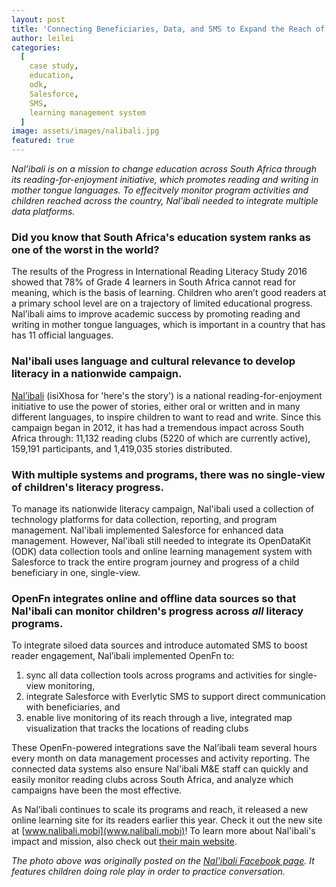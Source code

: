 ```yaml
---
layout: post
title: 'Connecting Beneficiaries, Data, and SMS to Expand the Reach of Literacy Groups Across South Africa'
author: leilei
categories:
  [
    case study,
    education,
    odk,
    Salesforce,
    SMS,
    learning management system
  ]
image: assets/images/nalibali.jpg
featured: true
---
```


_Nal’ibali is on a mission to change education across South Africa through its reading-for-enjoyment initiative, which promotes reading and writing in mother tongue languages. To effecitvely monitor program activities and children reached across the country, Nal’ibali needed to integrate multiple data platforms._

### Did you know that South Africa's education system ranks as one of the worst in the world?

The  results of the Progress in International Reading Literacy Study 2016 showed that 78% of Grade 4 learners in South Africa cannot read for meaning, which is the basis of learning. Children who aren’t good readers at a primary school level are on a trajectory of limited educational progress. Nal’ibali aims to improve academic success by promoting reading and writing in mother tongue languages, which is important in a country that has has 11 official languages.  

### Nal'ibali uses language and cultural relevance to develop literacy in a nationwide campaign. 

[Nal’ibali](https://www.nalibali.org/) (isiXhosa for 'here's the story') is a national reading-for-enjoyment initiative to use the power of stories, either oral or written and in many different languages, to inspire children to want to read and write. Since this campaign began in 2012, it has had a tremendous impact across South Africa through: 11,132 reading clubs (5220 of which are currently active), 159,191 participants, and 1,419,035 stories distributed. 

### With multiple systems and programs, there was no single-view of children's literacy progress.
To manage its nationwide literacy campaign, Nal'ibali used a collection of technology platforms for data collection, reporting, and program management. Nal'ibali implemented Salesforce for enhanced data management. However, Nal'ibali still needed to integrate its OpenDataKit (ODK) data collection tools and online learning management system with Salesforce to track the entire program journey and progress of a child beneficiary in one, single-view.

### OpenFn integrates online and offline data sources so that Nal'ibali can monitor children's progress across _all_ literacy programs. 

To integrate siloed data sources and introduce automated SMS to boost reader engagement, Nal’ibali implemented OpenFn to: 

1. sync all data collection tools across programs and activities for single-view monitoring, 
2. integrate Salesforce with Everlytic SMS to support direct communication with beneficiaries, and
3. enable live monitoring of its reach through a live, integrated map visualization that tracks the locations of reading clubs 

These OpenFn-powered integrations save the Nal’ibali team several hours every month on data management processes and activity reporting. The connected data systems also ensure Nal'ibali M&E staff can quickly and easily monitor reading clubs across South Africa, and analyze which campaigns have been the most effective. 

As Nal’ibali continues to scale its programs and reach, it released a new online learning site for its readers earlier this year. Check it out the new site at [www.nalibali.mobi](www.nalibali.mobi)! To learn more about Nal'ibali's impact and mission, also check out [their main website](https://www.nalibali.org/impact-reach). 


_The photo above was originally posted on the [Nal'ibali Facebook page](https://www.facebook.com/nalibaliSA/photos/a.327956507281170/3081938088549651). It features children doing role play in order to practice conversation._
